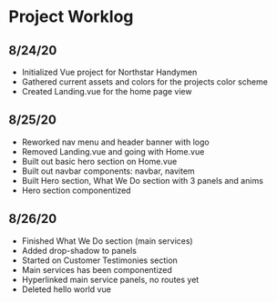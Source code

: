 # Project Worklog

## 8/24/20

- Initialized Vue project for Northstar Handymen
- Gathered current assets and colors for the projects color scheme
- Created Landing.vue for the home page view

## 8/25/20

- Reworked nav menu and header banner with logo
- Removed Landing.vue and going with Home.vue
- Built out basic hero section on Home.vue
- Built out navbar components: navbar, navitem
- Built Hero section, What We Do section with 3 panels and anims
- Hero section componentized

## 8/26/20

- Finished What We Do section (main services)
- Added drop-shadow to panels
- Started on Customer Testimonies section
- Main services has been componentized
- Hyperlinked main service panels, no routes yet
- Deleted hello world vue
